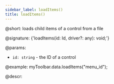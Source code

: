 ```yaml
---
sidebar_label: loadItems()
title: loadItems()
---          
```


@short: loads child items of a control from a file

@signature: {'loadItems(id: Id, driver?: any): void;'}

@params:
- `id: string` - the ID of a control

@example:
myToolbar.data.loadItems("menu_id");

@descr:
